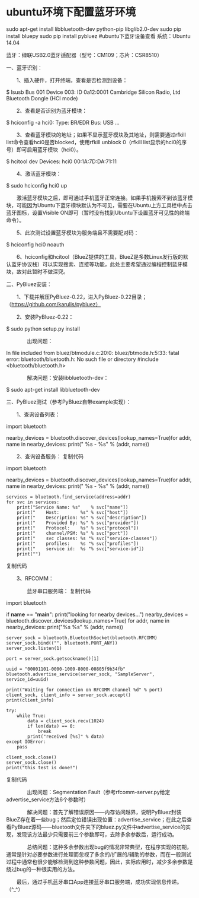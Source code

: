 # ubuntu环境下配置蓝牙环境
sudo apt-get install libbluetooth-dev python-pip libglib2.0-dev
sudo pip install bluepy
sudo pip install pybluez
#ubuntu下蓝牙设备查看
系统：Ubuntu 14.04

蓝牙：绿联USB2.0蓝牙适配器（型号：CM109；芯片：CSR8510）

一、蓝牙识别：

　　1、插入硬件，打开终端，查看是否检测到设备：

$ lsusb
Bus 001 Device 003: ID 0a12:0001 Cambridge Silicon Radio, Ltd Bluetooth Dongle (HCI mode)

　　2、查看是否识别为蓝牙模块：

$ hciconfig -a
hci0:    Type: BR/EDR    Bus: USB
            ...

　　3、查看蓝牙模块的地址；如果不显示蓝牙模块及其地址，则需要通过rfkill list命令查看hci0是否blocked，使用rfkill unblock 0（rfkill list显示的hci0的序号）即可启用蓝牙模块（hci0）。

$ hcitool dev
Devices:
    hci0    00:1A:7D:DA:71:11

　　4、激活蓝牙模块：

$ sudo hciconfig hci0 up

　　激活蓝牙模块之后，即可通过手机蓝牙正常连接。如果手机搜索不到该蓝牙模块，可能因为Ubuntu下蓝牙模块默认为不可见，需要在Ubuntu上方工具栏中点击蓝牙图标，设置Visible ON即可（暂时没有找到Ubuntu下设置蓝牙可见性的终端命令）。

　　5、此次测试设置蓝牙模块为服务端且不需要配对码：

$ hciconfig hci0 noauth

　　6、hciconfig和hcitool（BlueZ提供的工具，BlueZ是多数Linux发行版的默认蓝牙协议栈）可以实现搜索、连接等功能，此处主要希望通过编程控制蓝牙模块，故对此暂时不做深究。

二、PyBluez安装：

　　1、下载并解压PyBluez-0.22，进入PyBluez-0.22目录；（https://github.com/karulis/pybluez）

　　2、安装PyBluez-0.22：

$ sudo python setup.py install

　　　　出现问题：

In file included from bluez/btmodule.c:20:0:
    bluez/btmode.h:5:33: fatal error: bluetooth/bluetooth.h: No such file or directory
    #include <bluetooth/bluetooth.h>

　　　　解决问题：安装libbluetooth-dev：

$ sudo apt-get install libbluetooth-dev

三、PyBluez测试（参考PyBluez自带example实现）：

　　1、查询设备列表：

import bluetooth

nearby_devices = bluetooth.discover_devices(lookup_names=True)for addr, name in nearby_devices:
    print("  %s - %s" % (addr, name))

　　2、查询设备服务：
复制代码

import bluetooth

nearby_devices = bluetooth.discover_devices(lookup_names=True)for addr, name in nearby_devices:
    print("  %s - %s" % (addr, name))

    services = bluetooth.find_service(address=addr)
    for svc in services:
        print("Service Name: %s"    % svc["name"])
        print("    Host:        %s" % svc["host"])
        print("    Description: %s" % svc["description"])
        print("    Provided By: %s" % svc["provider"])
        print("    Protocol:    %s" % svc["protocol"])
        print("    channel/PSM: %s" % svc["port"])
        print("    svc classes: %s "% svc["service-classes"])
        print("    profiles:    %s "% svc["profiles"])
        print("    service id:  %s "% svc["service-id"])
        print("")

复制代码

　　3、RFCOMM：

　　　　蓝牙串口服务端：
复制代码

import bluetooth

if __name__ == "__main__":
    print("looking for nearby devices...")
    nearby_devices = bluetooth.discover_devices(lookup_names=True)
    for addr, name in nearby_devices:
        print("%s %s" % (addr, name))

    server_sock = bluetooth.BluetoothSocket(bluetooth.RFCOMM)
    server_sock.bind(("", bluetooth.PORT_ANY))
    server_sock.listen(1)
    
    port = server_sock.getsockname()[1]
    
    uuid = "00001101-0000-1000-8000-00805f9b34fb"
    bluetooth.advertise_service(server_sock, "SampleServer", service_id=uuid)
    
    print("Waiting for connection on RFCOMM channel %d" % port)
    client_sock, client_info = server_sock.accept()
    print(client_info)
    
    try:
        while True:
            data = client_sock.recv(1024)
            if len(data) == 0:
                break
            print("received [%s]" % data)
    except IOError:
        pass
    
    client_sock.close()
    server_sock.close()
    print("this test is done!")
    

复制代码

　　　　出现问题：Segmentation Fault（参考rfcomm-server.py给定advertise_service方法6个参数时）

　　　　解决问题：首先了解错误原因——内存访问越界，说明PyBluez封装BlueZ存在着一些bug；然后定位错误出现位置：advertise_service；在此之后查看PyBluez源码——bluetooth文件夹下的bluez.py文件中advertise_service的实现，发现该方法最少只需要前三个参数即可，去除多余参数后，运行成功。

　　　　总结问题：这种多余参数出现bug的情况非常典型，在程序实现的初期，通常是针对必要参数进行处理而忽视了多余的/扩展的/辅助的参数，而在一般测试过程中通常也很少能够检测到这种参数问题，因此，实际应用时，减少多余参数是绕过bug的一种很实用的方法。

 

　　最后，通过手机蓝牙串口App连接蓝牙串口服务端，成功实现信息传递。（^_^）

